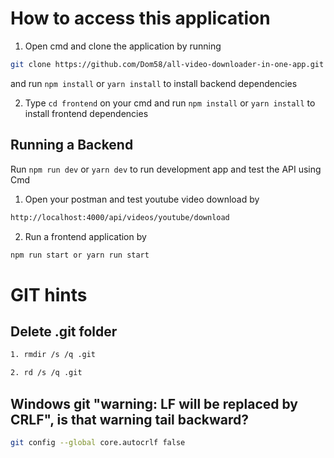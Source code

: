 # How to access this application
1. Open cmd and clone the application by running
```bash 
git clone https://github.com/Dom58/all-video-downloader-in-one-app.git
```
and run `npm install` or `yarn install` to install backend dependencies

2. Type `cd frontend` on your cmd and run `npm install` or `yarn install` to install frontend dependencies

## Running a Backend
Run `npm run dev` or `yarn dev` to run development app and test the API using Cmd
1. Open your postman and test youtube video download
by 
```bash 
http://localhost:4000/api/videos/youtube/download
```

2. Run a frontend application
by 
```bash 
npm run start or yarn run start
```

# GIT hints
## Delete .git folder
```bash
1. rmdir /s /q .git

2. rd /s /q .git
```

## Windows git "warning: LF will be replaced by CRLF", is that warning tail backward?
```bash 
git config --global core.autocrlf false
```

